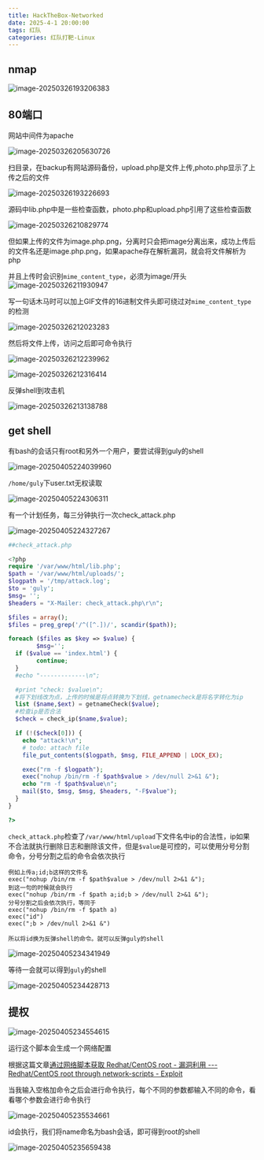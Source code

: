 ```yaml
---
title: HackTheBox-Networked
date: 2025-4-1 20:00:00
tags: 红队
categories: 红队打靶-Linux
---
```


## nmap

![image-20250326193206383](Networked/image-20250326193206383.png)

## 80端口

网站中间件为apache

![image-20250326205630726](Networked/image-20250326205630726.png)

扫目录，在backup有网站源码备份，upload.php是文件上传,photo.php显示了上传之后的文件

![image-20250326193226693](Networked/image-20250326193226693.png)

源码中lib.php中是一些检查函数，photo.php和upload.php引用了这些检查函数

![image-20250326210829774](Networked/image-20250326210829774.png)

但如果上传的文件为image.php.png，分离时只会把image分离出来，成功上传后的文件名还是image.php.png，如果apache存在解析漏洞，就会将文件解析为php

并且上传时会识别`mime_content_type`，必须为image/开头![image-20250326211930947](Networked/image-20250326211930947.png)

写一句话木马时可以加上GIF文件的16进制文件头即可绕过对`mime_content_type`的检测

![image-20250326212023283](Networked/image-20250326212023283.png)

然后将文件上传，访问之后即可命令执行

![image-20250326212239962](Networked/image-20250326212239962.png)

![image-20250326212316414](Networked/image-20250326212316414.png)

反弹shell到攻击机

![image-20250326213138788](Networked/image-20250326213138788.png)

## get shell

有bash的会话只有root和另外一个用户，要尝试得到guly的shell

![image-20250405224039960](Networked/image-20250405224039960.png)

`/home/guly`下user.txt无权读取

![image-20250405224306311](Networked/image-20250405224306311.png)

有一个计划任务，每三分钟执行一次check_attack.php

![image-20250405224327267](Networked/image-20250405224327267.png)

```php
##check_attack.php 

<?php
require '/var/www/html/lib.php';
$path = '/var/www/html/uploads/';
$logpath = '/tmp/attack.log';
$to = 'guly';
$msg= '';
$headers = "X-Mailer: check_attack.php\r\n";

$files = array();
$files = preg_grep('/^([^.])/', scandir($path));

foreach ($files as $key => $value) {
        $msg='';
  if ($value == 'index.html') {
        continue;
  }
  #echo "-------------\n";

  #print "check: $value\n";
  #将下划线改为点，上传的时候是将点转换为下划线，getnamecheck是将名字转化为ip
  list ($name,$ext) = getnameCheck($value);
  #检查ip是否合法
  $check = check_ip($name,$value);

  if (!($check[0])) {
    echo "attack!\n";
    # todo: attach file
    file_put_contents($logpath, $msg, FILE_APPEND | LOCK_EX);

    exec("rm -f $logpath");
    exec("nohup /bin/rm -f $path$value > /dev/null 2>&1 &");
    echo "rm -f $path$value\n";
    mail($to, $msg, $msg, $headers, "-F$value");
  }
}

?>
```

`check_attack.php`检查了`/var/www/html/upload`下文件名中ip的合法性，ip如果不合法就执行删除日志和删除该文件，但是`$value`是可控的，可以使用分号分割命令，分号分割之后的命令会依次执行

```
例如上传a;id;b这样的文件名
exec("nohup /bin/rm -f $path$value > /dev/null 2>&1 &");
到这一句的时候就会执行
exec("nohup /bin/rm -f $path a;id;b > /dev/null 2>&1 &");
分号分割之后会依次执行，等同于
exec("nohup /bin/rm -f $path a)
exec("id")
exec(";b > /dev/null 2>&1 &")

所以将id换为反弹shell的命令。就可以反弹guly的shell
```

![image-20250405234341949](Networked/image-20250405234341949.png)

等待一会就可以得到`guly`的shell

![image-20250405234428713](Networked/image-20250405234428713.png)

## 提权

![image-20250405234554615](Networked/image-20250405234554615.png)

运行这个脚本会生成一个网络配置

根据这篇文章[通过网络脚本获取 Redhat/CentOS root - 漏洞利用 --- Redhat/CentOS root through network-scripts - Exploit](https://vulmon.com/exploitdetails?qidtp=maillist_fulldisclosure&qid=e026a0c5f83df4fd532442e1324ffa4f)

当我输入空格加命令之后会进行命令执行，每个不同的参数都输入不同的命令，看看哪个参数会进行命令执行

![image-20250405235534661](Networked/image-20250405235534661.png)

id会执行，我们将name命名为bash会话，即可得到root的shell

![image-20250405235659438](Networked/image-20250405235659438.png)